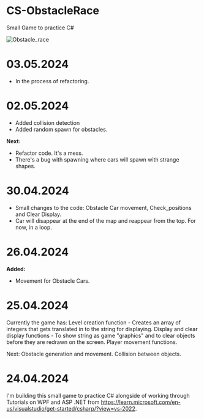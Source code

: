 # CS-ObstacleRace
Small Game to practice C#

![Obstacle_race](https://github.com/ak-fishbarc/CS-ObstacleRace/assets/60137170/4cea0371-0501-494c-a461-647b60e97ab0)

# 03.05.2024 
- In the process of refactoring.

# 02.05.2024
- Added collision detection
- Added random spawn for obstacles.

**Next:**
- Refactor code. It's a mess.
- There's a bug with spawning where cars will spawn with strange shapes.

# 30.04.2024
- Small changes to the code: Obstacle Car movement, Check_positions and Clear Display.
- Car will disappear at the end of the map and reappear from the top. For now, in a loop.

# 26.04.2024
**Added:**
- Movement for Obstacle Cars.

# 25.04.2024
Currently the game has:
Level creation function - Creates an array of integers that gets translated in to the string for displaying.
Display and clear display functions - To show string as game "graphics" and to clear objects before they are redrawn on the screen.
Player movement functions.

Next:
Obstacle generation and movement.
Collision between objects.

# 24.04.2024
I'm building this small game to practice C# alongside of working through Tutorials on WPF and ASP .NET from https://learn.microsoft.com/en-us/visualstudio/get-started/csharp/?view=vs-2022.
